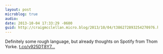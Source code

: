 ```yaml
---
layout: post
microblog: true
audio: 
date: 2013-10-04 17:33:29 -0600
guid: http://craigmcclellan.micro.blog/2013/10/04/t386272893254270976.html
---
```

Definitely some rough language, but already thoughts on Spotify from Thom Yorke.  [t.co/v925DT8Y7...](http://t.co/v925DT8Y74)
